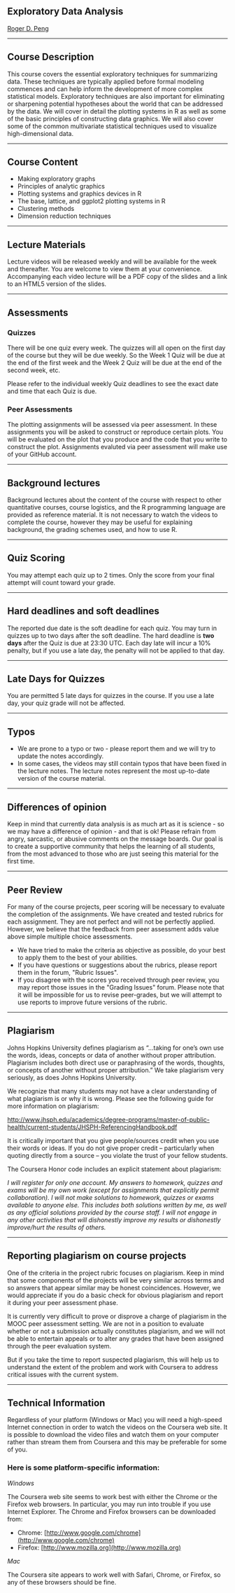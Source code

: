 ## Exploratory Data Analysis

[Roger D. Peng](http://www.biostat.jhsph.edu/~rpeng/) 

---

## Course Description

This course covers the essential exploratory techniques for summarizing data. These techniques are typically applied before formal modeling commences and can help inform the development of more complex statistical models. Exploratory techniques are also important for eliminating or sharpening potential hypotheses about the world that can be addressed by the data. We will cover in detail the plotting systems in R as well as some of the basic principles of constructing data graphics. We will also cover some of the common multivariate statistical techniques used to visualize high-dimensional data.

---

## Course Content

* Making exploratory graphs
* Principles of analytic graphics
* Plotting systems and graphics devices in R
* The base, lattice, and ggplot2 plotting systems in R
* Clustering methods
* Dimension reduction techniques

---

## Lecture Materials

Lecture videos will be released weekly and will be available for the week and thereafter. You are welcome to view them at your convenience. Accompanying each video lecture will be a PDF copy of the slides and a link to an HTML5 version of the slides. 

---

## Assessments

### Quizzes

There will be one quiz every week. The quizzes will all open on the
first day of the course but they will be due weekly. So the Week 1
Quiz will be due at the end of the first week and the Week 2 Quiz will
be due at the end of the second week, etc. 

Please refer to the individual weekly Quiz deadlines to see the exact
date and time that each Quiz is due.

### Peer Assessments

The plotting assignments will be assessed via peer assessment. In
these assignments you will be asked to construct or reproduce certain
plots. You will be evaluated on the plot that you produce and the code
that you write to construct the plot. Assignments evaluted via peer
assessment will make use of your GitHub account.

---

## Background lectures

Background lectures about the content of the course with respect to other quantitative courses, course logistics, and the R programming language are provided as reference material. It is not necessary to watch the videos to complete the course, however they may be useful for explaining background, the grading schemes used, and how to use R. 


---

## Quiz Scoring

You may attempt each quiz up to 2 times. Only the score from your
final attempt will count toward your grade.

---

## Hard deadlines and soft deadlines

The reported due date is the soft deadline for each quiz. You may turn
in quizzes up to two days after the soft deadline. The hard deadline
is **two days** after the Quiz is due at 23:30 UTC. Each day late
will incur a 10% penalty, but if you use a late day, the penalty will
not be applied to that day.

---

## Late Days for Quizzes

You are permitted 5 late days for quizzes in the course. If you use a late day, your quiz grade will not be affected. 

---

## Typos

* We are prone to a typo or two - please report them and we will try to update the notes accordingly. 
* In some cases, the videos may still contain typos that have
been fixed in the lecture notes. The lecture notes represent
the most up-to-date version of the course material.


---

## Differences of opinion

Keep in mind that currently data analysis is as much art as it is science - so we may have a difference of opinion - and that is ok! Please refrain from angry, sarcastic, or abusive comments on the message boards. Our goal is to create a supportive community
that helps the learning of all students, from the most advanced
to those who are just seeing this material for the first time. 

---

## Peer Review

For many of the course projects, peer scoring will be necessary
to evaluate the completion of the assignments. We have created
and tested rubrics for each assignment. They are not perfect
and will not be perfectly applied. However, we believe that
the feedback from peer assessment adds value above simple multiple choice assessments. 

* We have tried to make the criteria as objective as possible,
do your best to apply them to the best of your abilities. 
* If you have questions or suggestions about the rubrics, please
report them in the forum, "Rubric Issues".
* If you disagree with the scores you received through peer review, you may report those issues in the "Grading Issues" forum. Please note that it will be impossible for us to revise peer-grades, but we will attempt to use reports to improve future
versions of the rubric. 


---

## Plagiarism 

 Johns Hopkins University defines plagiarism as “…taking for one’s own use the words, ideas, concepts or data of another without proper attribution. Plagiarism includes both direct use or paraphrasing of the words, thoughts, or concepts of another without proper attribution.” We take plagiarism very seriously, as does Johns Hopkins University. 

We recognize that many students may not have a clear understanding of what plagiarism is or why it is wrong. Please see the following guide for more information on plagiarism:

http://www.jhsph.edu/academics/degree-programs/master-of-public-health/current-students/JHSPH-ReferencingHandbook.pdf

It is critically important that you give people/sources credit when you use their words or ideas. If you do not give proper credit – particularly when quoting directly from a source – you violate the trust of your fellow students. 

The Coursera Honor code includes an explicit statement about plagiarism:

*I will register for only one account. My answers to homework, quizzes and exams will be my own work (except for assignments that explicitly permit collaboration). I will not make solutions to homework, quizzes or exams available to anyone else. This includes both solutions written by me, as well as any official solutions provided by the course staff. I will not engage in any other activities that will dishonestly improve my results or dishonestly improve/hurt the results of others.*

---

## Reporting plagiarism on course projects

One of the criteria in the project rubric focuses on plagiarism.
Keep in mind that some components of the projects will be very
similar across terms and so answers that appear similar may be
honest coincidences. However, we would appreciate if you do a
basic check for obvious plagiarism and report it during your 
peer assessment phase.

It is currently very difficult to prove or disprove a charge of plagiarism in the MOOC peer assessment setting. We are not in a position to evaluate whether or not a submission actually constitutes plagiarism, and we will not be able to entertain appeals or to alter any grades that have been assigned through the peer evaluation system. 

But if you take the time to report suspected plagiarism, this will help us to understand the extent of the problem and work
with Coursera to address critical issues with the current system.

---

## Technical Information

Regardless of your platform (Windows or Mac) you will need a high-speed Internet connection in order to watch the videos on the Coursera web site. It is possible to download the video files and watch them on your computer rather than stream them from Coursera and this may be preferable for some of you.

### Here is some platform-specific information:

_Windows_

The Coursera web site seems to work best with either the Chrome or the
Firefox web browsers. In particular, you may run into trouble if you
use Internet Explorer. The Chrome and Firefox browsers can be
downloaded from:

* Chrome:
  [http://www.google.com/chrome](http://www.google.com/chrome)
* Firefox: [http://www.mozilla.org](http://www.mozilla.org)

_Mac_

The Coursera site appears to work well with Safari, Chrome, or Firefox, so any of these browsers should be fine.
